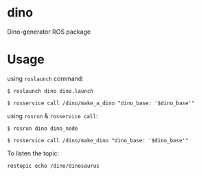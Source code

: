 # dino
Dino-generator ROS package

# Usage

using `roslaunch` command:

```
$ roslaunch dino dino.launch

$ rosservice call /dino/make_a_dino "dino_base: '$dino_base'" 
```

using `rosrun` & `rosservice call`:

```
$ rosrun dino dino_node

$ rosservice call /dino/make_dino "dino_base: '$dino_base'"
```

To listen the topic:

```
rostopic echo /dino/dinosaurus
```
